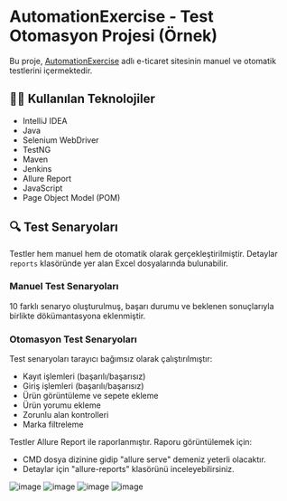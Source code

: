 # AutomationExercise - Test Otomasyon Projesi (Örnek)

Bu proje, [AutomationExercise](https://www.automationexercise.com/) adlı e-ticaret sitesinin manuel ve otomatik testlerini içermektedir.

## 👨‍💻 Kullanılan Teknolojiler
- IntelliJ IDEA
- Java  
- Selenium WebDriver  
- TestNG  
- Maven  
- Jenkins  
- Allure Report  
- JavaScript 
- Page Object Model (POM)

## 🔍 Test Senaryoları

Testler hem manuel hem de otomatik olarak gerçekleştirilmiştir. Detaylar `reports` klasöründe yer alan Excel dosyalarında bulunabilir.

### Manuel Test Senaryoları

10 farklı senaryo oluşturulmuş, başarı durumu ve beklenen sonuçlarıyla birlikte dökümantasyona eklenmiştir.

### Otomasyon Test Senaryoları
Test senaryoları tarayıcı bağımsız olarak çalıştırılmıştır:
- Kayıt işlemleri (başarılı/başarısız)
- Giriş işlemleri (başarılı/başarısız)
- Ürün görüntüleme ve sepete ekleme
- Ürün yorumu ekleme
- Zorunlu alan kontrolleri
- Marka filtreleme

Testler Allure Report ile raporlanmıştır. Raporu görüntülemek için: 
- CMD dosya dizinine gidip "allure serve" demeniz yeterli olacaktır. 
- Detaylar için "allure-reports" klasörünü inceleyebilirsiniz.

![image](https://github.com/user-attachments/assets/eb70c22e-d14a-4a06-8433-886698a6bd4d)
![image](https://github.com/user-attachments/assets/aa80fef4-0b47-4238-bbd4-dc1cedeb598a)
![image](https://github.com/user-attachments/assets/fe8b03fb-8a1e-42d2-92aa-bbf9bdd00028)
![image](https://github.com/user-attachments/assets/46908c2e-ba79-4a39-93d5-67f3c0be5a3f)







